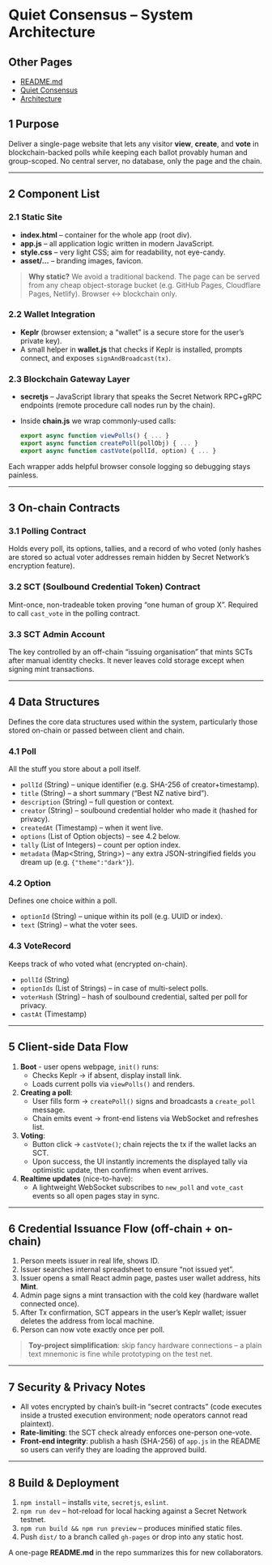 # Quiet Consensus – System Architecture  

## Other Pages
- [README.md](../README.md)
- [Quiet Consensus](./qui-con.md)
- [Architecture](./architecture.md)

## 1 Purpose  
Deliver a single-page website that lets any visitor **view**, **create**, and **vote** in blockchain-backed polls while keeping each ballot provably human and group-scoped. No central server, no database, only the page and the chain. 

---

## 2 Component List  

### 2.1 Static Site  
* **index.html** – container for the whole app (root div).  
* **app.js** – all application logic written in modern JavaScript.  
* **style.css** – very light CSS; aim for readability, not eye-candy.  
* **asset/…** – branding images, favicon.

> **Why static?** We avoid a traditional backend. The page can be served from any cheap object-storage bucket (e.g. GitHub Pages, Cloudflare Pages, Netlify). Browser ↔ blockchain only.

### 2.2 Wallet Integration  
* **Keplr** (browser extension; a “wallet” is a secure store for the user’s private key).  
* A small helper in **wallet.js** that checks if Keplr is installed, prompts connect, and exposes `signAndBroadcast(tx)`.

### 2.3 Blockchain Gateway Layer  
* **secretjs** – JavaScript library that speaks the Secret Network RPC+gRPC endpoints (remote procedure call nodes run by the chain).  
* Inside **chain.js** we wrap commonly-used calls:

  ```js
  export async function viewPolls() { ... }
  export async function createPoll(pollObj) { ... }
  export async function castVote(pollId, option) { ... }


Each wrapper adds helpful browser console logging so debugging stays painless.

------

## 3 On-chain Contracts

### 3.1 Polling Contract

Holds every poll, its options, tallies, and a record of who voted (only hashes are stored so actual voter addresses remain hidden by Secret Network’s encryption feature).

### 3.2 SCT (Soulbound Credential Token) Contract

Mint-once, non-tradeable token proving “one human of group X”. Required to call `cast_vote` in the polling contract. 

### 3.3 SCT Admin Account

The key controlled by an off-chain “issuing organisation” that mints SCTs after manual identity checks. It never leaves cold storage except when signing mint transactions.

------

## 4 Data Structures

Defines the core data structures used within the system, particularly those stored on-chain or passed between client and chain.


### 4.1 Poll

All the stuff you store about a poll itself.

* `pollId` (String)
  – unique identifier (e.g. SHA-256 of creator+timestamp).
* `title` (String)
  – a short summary (“Best NZ native bird”).
* `description` (String)
  – full question or context.
* `creator` (String)
  – soulbound credential holder who made it (hashed for privacy).
* `createdAt` (Timestamp)
  – when it went live.
* `options` (List of Option objects)
  – see 4.2 below.
* `tally` (List of Integers)
  – count per option index.
* `metadata` (Map\<String, String>)
  – any extra JSON-stringified fields you dream up (e.g. `{"theme":"dark"}`).

### 4.2 Option

Defines one choice within a poll.

* `optionId` (String)
  – unique within its poll (e.g. UUID or index).
* `text` (String)
  – what the voter sees.

### 4.3 VoteRecord

Keeps track of who voted what (encrypted on-chain).

* `pollId` (String)
* `optionIds` (List of Strings)
  – in case of multi-select polls.
* `voterHash` (String)
  – hash of soulbound credential, salted per poll for privacy.
* `castAt` (Timestamp)


------

## 5 Client-side Data Flow

1. **Boot** - user opens webpage, `init()` runs:
   - Checks Keplr → if absent, display install link.
   - Loads current polls via `viewPolls()` and renders.
2. **Creating a poll**:
   - User fills form → `createPoll()` signs and broadcasts a `create_poll` message.
   - Chain emits event → front-end listens via WebSocket and refreshes list.
3. **Voting**:
   - Button click → `castVote()`; chain rejects the tx if the wallet lacks an SCT.
   - Upon success, the UI instantly increments the displayed tally via optimistic update, then confirms when event arrives.
4. **Realtime updates** (nice-to-have):
   - A lightweight WebSocket subscribes to `new_poll` and `vote_cast` events so all open pages stay in sync.

------

## 6 Credential Issuance Flow (off-chain + on-chain)

1. Person meets issuer in real life, shows ID.
2. Issuer searches internal spreadsheet to ensure “not issued yet”.
3. Issuer opens a small React admin page, pastes user wallet address, hits **Mint**.
4. Admin page signs a mint transaction with the cold key (hardware wallet connected once).
5. After Tx confirmation, SCT appears in the user’s Keplr wallet; issuer deletes the address from local machine.
6. Person can now vote exactly once per poll.

> **Toy-project simplification**: skip fancy hardware connections – a plain text mnemonic is fine while prototyping on the test net.

------

## 7 Security & Privacy Notes

- All votes encrypted by chain’s built-in “secret contracts” (code executes inside a trusted execution environment; node operators cannot read plaintext).
- **Rate-limiting**: the SCT check already enforces one-person one-vote.
- **Front-end integrity**: publish a hash (SHA-256) of `app.js` in the README so users can verify they are loading the approved build.

------

## 8 Build & Deployment

1. `npm install` – installs `vite`, `secretjs`, `eslint`.
2. `npm run dev` – hot-reload for local hacking against a Secret Network testnet.
3. `npm run build && npm run preview` – produces minified static files.
4. Push `dist/` to a branch called `gh-pages` or drop into any static host.

A one-page **README.md** in the repo summarizes this for new collaborators.



